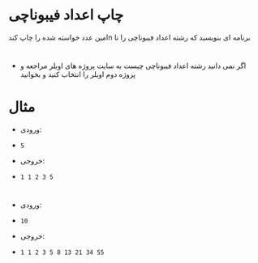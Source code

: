 #  چاپ اعداد فیبوناچی
امین عدد خواسته شده را چاپ کندn برنامه ای بنویسید که رشته اعداد فیبوناچی را تا 
#
- اگر نمی دانید رشته اعداد فیبوناچی چیست به سایت پروژه های اویلر مراجعه و پروژه دوم اویلر را انتخاب کنید و بخوانید
# مثال 
- ورودی:
-     5
- خروجی:
-     1 1 2 3 5 
#
- ورودی:
-     10
- خروجی:
-     1 1 2 3 5 8 13 21 34 55
#
